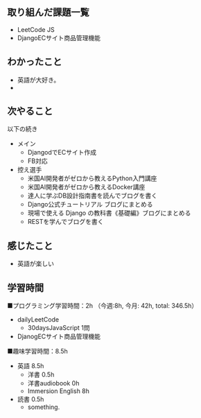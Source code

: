 ## 取り組んだ課題一覧
- LeetCode JS
- DjangoECサイト商品管理機能

## わかったこと
- 英語が大好き。
- 

## 次やること
以下の続き
- メイン
  - DjangodでECサイト作成
  - FB対応
- 控え選手 
  - 米国AI開発者がゼロから教えるPython入門講座
  - 米国AI開発者がゼロから教えるDocker講座
  - 達人に学ぶDB設計指南書を読んでブログを書く
  - Django公式チュートリアル ブログにまとめる
  - 現場で使える Django の教科書《基礎編》ブログにまとめる
  - RESTを学んでブログを書く

## 感じたこと
- 英語が楽しい

## 学習時間
■プログラミング学習時間：2h （今週:8h, 今月: 42h, total: 346.5h）
- dailyLeetCode
  - 30daysJavaScript 1問
- DjanogECサイト商品管理機能
    
■趣味学習時間：8.5h
- 英語 8.5h
  - 洋書 0.5h
  - 洋書audiobook 0h
  - Immersion English 8h
- 読書 0.5h
  - something.
